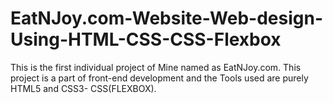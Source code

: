 # EatNJoy.com-Website-Web-design-Using-HTML-CSS-CSS-Flexbox
This is the first individual project of Mine named as EatNJoy.com. This project is a part of front-end development and the Tools used are purely HTML5 and CSS3- CSS(FLEXBOX). 
